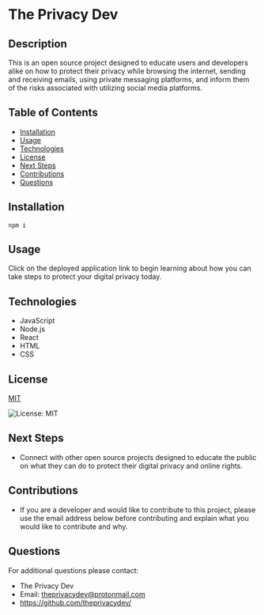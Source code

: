 # The Privacy Dev

## Description
This is an open source project designed to educate users and developers alike on how to protect their privacy while browsing the internet, sending and receiving emails, using private messaging platforms, and inform them of the risks associated with utilizing social media platforms.

## Table of Contents
  - [Installation](#installation)
  - [Usage](#usage)
  - [Technologies](#technologies)
  - [License](#license)
  - [Next Steps](#next-steps)
  - [Contributions](#contributions)
  - [Questions](#questions)


## Installation
``` npm i ```

## Usage
Click on the deployed application link to begin learning about how you can take steps to protect your digital privacy today. 

## Technologies
* JavaScript 
* Node.js 
* React 
* HTML 
* CSS

## License


  [MIT](https://opensource.org/licenses/MIT)
  

  ![License: MIT](https://img.shields.io/badge/License-MIT-9cf)

## Next Steps
* Connect with other open source projects designed to educate the public on what they can do to protect their digital privacy and online rights. 

## Contributions
* If you are a developer and would like to contribute to this project, please use the email address below before contributing and explain what you would like to contribute and why. 


## Questions
For additional questions please contact:
* The Privacy Dev
* Email: theprivacydev@protonmail.com
* https://github.com/theprivacydev/
